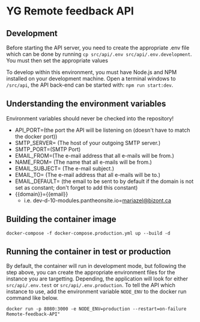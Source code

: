 # YG Remote feedback API

## Development

Before starting the API server, you need to create the appropriate .env file which can be done by running `cp src/api/.env src/api/.env.development`. You must then set the appropriate values

To develop within this environment, you must have Node.js and NPM installed on your development machine. Open a terminal windows to `/src/api`, the API back-end can be started with: `npm run start:dev`.

## Understanding the environment variables

Environment variables should never be checked into the repository! 

- API_PORT=(the port the API will be listening on (doesn't have to match the docker port))
- SMTP_SERVER= (The host of your outgoing SMTP server.)
- SMTP_PORT=(SMTP Port)
- EMAIL_FROM=(The e-mail address that all e-mails will be from.)
- NAME_FROM= (The name that all e-mails will be from.)
- EMAIL_SUBJECT= (The  e-mail subject.)
- EMAIL_TO= (The e-mail address that all e-mails will be to.)
- EMAIL_DEFAULT= (the email to be sent to by default if the domain is not set as constant; don't forget to add this constant)
- {{domain}}={{email}}
  - i.e. dev-d-10-modules.pantheonsite.io=mariazel@bizont.ca

## Building the container image

`docker-compose -f docker-compose.production.yml up --build -d`

## Running the container in test or production

By default, the container will run in development mode, but following the step above, you can create the appropriate environment files for the instance you are targetting. Depending, the application will look for either `src/api/.env.test` or `src/api/.env.production`. To tell the API which instance to use, add the environment variable `NODE_ENV` to the docker run command like below.


`docker run -p 8080:3000 -e NODE_ENV=production --restart=on-failure Remote-feedback-API"`